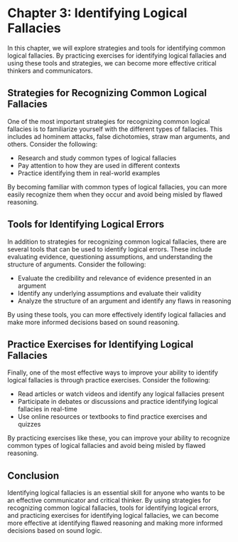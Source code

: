 Chapter 3: Identifying Logical Fallacies
========================================

In this chapter, we will explore strategies and tools for identifying common logical fallacies. By practicing exercises for identifying logical fallacies and using these tools and strategies, we can become more effective critical thinkers and communicators.

Strategies for Recognizing Common Logical Fallacies
---------------------------------------------------

One of the most important strategies for recognizing common logical fallacies is to familiarize yourself with the different types of fallacies. This includes ad hominem attacks, false dichotomies, straw man arguments, and others. Consider the following:

* Research and study common types of logical fallacies
* Pay attention to how they are used in different contexts
* Practice identifying them in real-world examples

By becoming familiar with common types of logical fallacies, you can more easily recognize them when they occur and avoid being misled by flawed reasoning.

Tools for Identifying Logical Errors
------------------------------------

In addition to strategies for recognizing common logical fallacies, there are several tools that can be used to identify logical errors. These include evaluating evidence, questioning assumptions, and understanding the structure of arguments. Consider the following:

* Evaluate the credibility and relevance of evidence presented in an argument
* Identify any underlying assumptions and evaluate their validity
* Analyze the structure of an argument and identify any flaws in reasoning

By using these tools, you can more effectively identify logical fallacies and make more informed decisions based on sound reasoning.

Practice Exercises for Identifying Logical Fallacies
----------------------------------------------------

Finally, one of the most effective ways to improve your ability to identify logical fallacies is through practice exercises. Consider the following:

* Read articles or watch videos and identify any logical fallacies present
* Participate in debates or discussions and practice identifying logical fallacies in real-time
* Use online resources or textbooks to find practice exercises and quizzes

By practicing exercises like these, you can improve your ability to recognize common types of logical fallacies and avoid being misled by flawed reasoning.

Conclusion
----------

Identifying logical fallacies is an essential skill for anyone who wants to be an effective communicator and critical thinker. By using strategies for recognizing common logical fallacies, tools for identifying logical errors, and practicing exercises for identifying logical fallacies, we can become more effective at identifying flawed reasoning and making more informed decisions based on sound logic.


